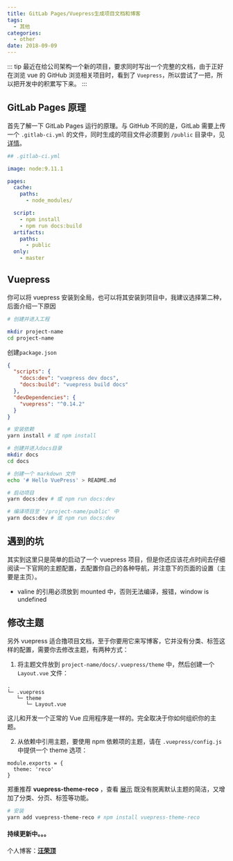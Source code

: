 ```yaml
---
title: GitLab Pages/Vuepress生成项目文档和博客
tags:
  - 其他
categories:
  - other
date: 2018-09-09
---
```


::: tip 最近在给公司架构一个新的项目，要求同时写出一个完整的文档，由于正好在浏览 vue 的 GitHub 浏览相关项目时，看到了 `Vuepress`，所以尝试了一把，所以把开发中的积累写下来。 :::

<!-- more -->

## GitLab Pages 原理

首先了解一下 GitLab Pages 运行的原理。与 GitHub 不同的是，GitLab 需要上传一个 `.gitlab-ci.yml` 的文件，同时生成的项目文件必须要到 `/public` 目录中，见[详情](https://about.gitlab.com/features/pages/)。

```yml
## .gitlab-ci.yml

image: node:9.11.1

pages:
  cache:
    paths:
      - node_modules/

  script:
    - npm install
    - npm run docs:build
  artifacts:
    paths:
      - public
  only:
    - master
```

## Vuepress

你可以将 vuepress 安装到全局，也可以将其安装到项目中，我建议选择第二种，后面介绍一下原因

```bash
# 创建并进入工程

mkdir project-name
cd project-name
```

创建`package.json`

```json
{
  "scripts": {
    "docs:dev": "vuepress dev docs",
    "docs:build": "vuepress build docs"
  },
  "devDependencies": {
    "vuepress": "^0.14.2"
  }
}
```

```bash
# 安装依赖
yarn install # 或 npm install

# 创建并进入docs目录
mkdir docs
cd docs

# 创建一个 markdown 文件
echo '# Hello VuePress' > README.md

# 启动项目
yarn docs:dev # 或 npm run docs:dev

# 编译项目至 '/project-name/public' 中
yarn docs:dev # 或 npm run docs:dev
```

## 遇到的坑

其实到这里只是简单的启动了一个 vuepress 项目，但是你还应该花点时间去仔细阅读一下官网的主题配置，去配置你自己的各种导航，并注意下的页面的设置（主要是主页）。

- valine 的引用必须放到 mounted 中，否则无法编译，报错，window is undefined

## 修改主题

另外 vuepress 适合撸项目文档，至于你要用它来写博客，它并没有分类、标签这样的配置，需要你去修改主题，有两种方式：

1. 将主题文件放到 `project-name/docs/.vuepress/theme` 中，然后创建一个 `Layout.vue` 文件：

```
.
└─ .vuepress
   └─ theme
      └─ Layout.vue
```

这儿和开发一个正常的 Vue 应用程序是一样的。完全取决于你如何组织你的主题。

2. 从依赖中引用主题，要使用 npm 依赖项的主题，请在 `.vuepress/config.js` 中提供一个 theme 选项：

```javscript
module.exports = {
  theme: 'reco'
}
```

郑重推荐 **vuepress-theme-reco** ，查看 [展示](www.fedtop.com/) 既没有脱离默认主题的简洁，又增加了分类、分页、标签等功能。

```bash
# 安装
yarn add vuepress-theme-reco # npm install vuepress-theme-reco
```

#### 持续更新中。。。

个人博客：[**汪荣顶**](www.fedtop.com)
